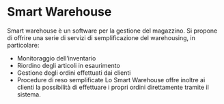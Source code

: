 
# Smart Warehouse

Smart warehouse è un software per la gestione del magazzino. 
Si propone di offrire una serie di servizi di semplificazione del warehousing, in particolare:
- Monitoraggio dell’inventario
- Riordino degli articoli in esaurimento 
- Gestione degli ordini effettuati dai clienti
- Procedure di reso semplificate
Lo Smart Warehouse offre inoltre ai clienti la possibilità di effettuare i propri ordini direttamente tramite il sistema.


